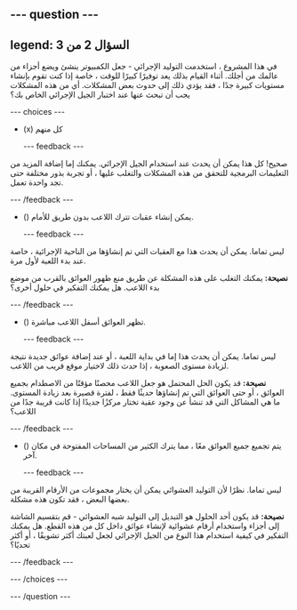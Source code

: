 --- question ---
---
legend: السؤال 2 من 3
---

في هذا المشروع ، استخدمت التوليد الإجرائي - جعل الكمبيوتر ينشئ ويضع أجزاء من عالمك من أجلك. أثناء القيام بذلك يعد توفيرًا كبيرًا للوقت ، خاصة إذا كنت تقوم بإنشاء مستويات كبيرة جدًا ، فقد يؤدي ذلك إلى حدوث بعض المشكلات. أي من هذه المشكلات يجب أن تبحث عنها عند اختبار الجيل الإجرائي الخاص بك؟

--- choices ---

- (x) كل منهم

  --- feedback ---

صحيح! كل هذا يمكن أن يحدث عند استخدام الجيل الإجرائي. يمكنك إما إضافة المزيد من التعليمات البرمجية للتحقق من هذه المشكلات والتغلب عليها ، أو تجربة بذور مختلفة حتى تجد واحدة تعمل.

  --- /feedback ---

- () يمكن إنشاء عقبات تترك اللاعب بدون طريق للأمام.

  --- feedback ---

ليس تماما. يمكن أن يحدث هذا مع العقبات التي تم إنشاؤها من الناحية الإجرائية ، خاصة عند بدء اللعبة لأول مرة.


**نصيحة:** يمكنك التغلب على هذه المشكلة عن طريق منع ظهور العوائق بالقرب من موضع بدء اللاعب. هل يمكنك التفكير في حلول أخرى؟

  --- /feedback ---

- () تظهر العوائق أسفل اللاعب مباشرة.

  --- feedback ---

ليس تماما. يمكن أن يحدث هذا إما في بداية اللعبة ، أو عند إضافة عوائق جديدة نتيجة لزيادة مستوى الصعوبة ، إذا حدث ذلك لاختيار موقع قريب من اللاعب.


**نصيحة:** قد يكون الحل المحتمل هو جعل اللاعب محصنًا مؤقتًا من الاصطدام بجميع العوائق ، أو حتى العوائق التي تم إنشاؤها حديثًا فقط ، لفترة قصيرة بعد زيادة المستوى. ما هي المشاكل التي قد تنشأ عن وجود عقبة تختار مركزًا جديدًا إذا كانت قريبة جدًا من اللاعب؟

  --- /feedback ---

- () يتم تجميع جميع العوائق معًا ، مما يترك الكثير من المساحات المفتوحة في مكان آخر.

  --- feedback ---

ليس تماما. نظرًا لأن التوليد العشوائي يمكن أن يختار مجموعات من الأرقام القريبة من بعضها البعض ، فقد تكون هذه مشكلة.


**نصيحة:** قد يكون أحد الحلول هو التبديل إلى التوليد شبه العشوائي - قم بتقسيم الشاشة إلى أجزاء واستخدام أرقام عشوائية لإنشاء عوائق داخل كل من هذه القطع. هل يمكنك التفكير في كيفية استخدام هذا النوع من الجيل الإجرائي لجعل لعبتك أكثر تشويقًا ، أو أكثر تحديًا؟

  --- /feedback ---

--- /choices ---

--- /question ---
